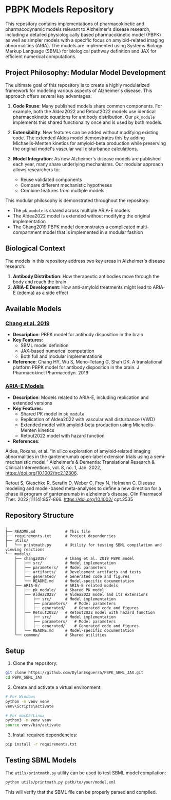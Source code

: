 # PBPK Models Repository

This repository contains implementations of pharmacokinetic and pharmacodynamic models relevant to Alzheimer's disease research, including a detailed physiologically based pharmacokinetic model (PBPK) as well as simpler models with a specific focus on amyloid-related imaging abnormalities (ARIA). The models are implemented using Systems Biology Markup Language (SBML) for biological pathway definition and JAX for efficient numerical computations.

## Project Philosophy: Modular Model Development

The ultimate goal of this repository is to create a highly modularized framework for modeling various aspects of Alzheimer's disease. This approach offers several key advantages:

1. **Code Reuse**: Many published models share common components. For example, both the Aldea2022 and Retout2022 models use identical pharmacokinetic equations for antibody distribution. Our `pk_module` implements this shared functionality once and is used by both models.

2. **Extensibility**: New features can be added without modifying existing code. The extended Aldea model demonstrates this by adding Michaelis-Menten kinetics for amyloid-beta production while preserving the original model's vascular wall disturbance calculations.

3. **Model Integration**: As new Alzheimer's disease models are published each year, many share underlying mechanisms. Our modular approach allows researchers to:
   - Reuse validated components
   - Compare different mechanistic hypotheses
   - Combine features from multiple models

This modular philosophy is demonstrated throughout the repository:
- The `pk_module` is shared across multiple ARIA-E models
- The Aldea2022 model is extended without modifying the original implementation
- The Chang2019 PBPK model demonstrates a complicated multi-compartment model that is implemented in a modular fashion


## Biological Context

The models in this repository address two key areas in Alzheimer's disease research:

1. **Antibody Distribution**: How therapeutic antibodies move through the body and reach the brain
2. **ARIA-E Development**: How anti-amyloid treatments might lead to ARIA-E (edema) as a side effect


## Available Models

### [Chang et al. 2019](models/chang2019/)
- **Description**: PBPK model for antibody disposition in the brain
- **Key Features**:
  - SBML model definition
  - JAX-based numerical computation
  - Both full and modular implementations
- **Reference**: Chang HY, Wu S, Meno-Tetang G, Shah DK. A translational platform PBPK model for antibody disposition in the brain. J Pharmacokinet Pharmacodyn. 2019

### [ARIA-E Models](models/ARIA-E/)
- **Description**: Models related to ARIA-E, including replication and extended versions
- **Key Features**:
  - Shared PK model in `pk_module`
  - Replication of Aldea2022 with vascular wall disturbance (VWD)
  - Extended model with amyloid-beta production using Michaelis-Menten kinetics
  - Retout2022 model with hazard function
- **References**: 

Aldea, Roxana, et al. “In silico exploration of amyloid‐related imaging abnormalities in the gantenerumab open‐label extension trials using a semi‐mechanistic model.” Alzheimer’s &amp; Dementia: Translational Research &amp; Clinical Interventions, vol. 8, no. 1, Jan. 2022, https://doi.org/10.1002/trc2.12306.

Retout S, Gieschke R, Serafin D, Weber C, Frey N, Hofmann C. Disease modeling and model-based meta-analyses to define a new direction for a phase iii program of gantenerumab in alzheimer’s disease. Clin Pharmacol Ther. 2022;111(4):857-866. https://doi.org/10.1002/ cpt.2535

## Repository Structure
```
.
├── README.md             # This file
├── requirements.txt      # Project dependencies
├── utils/
│   └── printmath.py      # Utility for testing SBML compilation and viewing reactions
└── models/
    ├── chang2019/        # Chang et al. 2019 PBPK model
    │   ├── src/          # Model implementation
    │   ├── parameters/   # Model parameters
    │   ├── artifacts/    # Development artifacts and tests
    │   ├── generated/    # Generated code and figures
    │   └── README.md     # Model-specific documentation
    ├── ARIA-E/           # ARIA-E related models
    │   ├── pk_module/    # Shared PK model
    │   ├── Aldea2022/    # Aldea2022 model and its extensions
    │   │   ├── src/      # Model implementation
    │   │   ├── parameters/   # Model parameters
    │   │   ├── generated/    # Generated code and figures
    │   ├── Retout2022/   # Retout2022 model with hazard function
    │   │   ├── src/      # Model implementation
    │   │   ├── parameters/   # Model parameters
    │   │   ├── generated/    # Generated code and figures
    │   └── README.md     # Model-specific documentation
    └── common/           # Shared utilities
```

## Setup

1. Clone the repository:
```bash
git clone https://github.com/DylanEsguerra/PBPK_SBML_JAX.git
cd PBPK_SBML_JAX
```

2. Create and activate a virtual environment:
```bash
# For Windows
python -m venv venv
venv\Scripts\activate

# For macOS/Linux
python3 -m venv venv
source venv/bin/activate
```

3. Install required dependencies:
```bash
pip install -r requirements.txt
```

## Testing SBML Models

The `utils/printmath.py` utility can be used to test SBML model compilation:

```bash
python utils/printmath.py path/to/your/model.xml
```

This will verify that the SBML file can be properly parsed and compiled.


